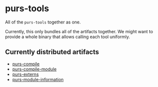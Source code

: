 # purs-tools

All of the `purs-tools` together as one.

Currently, this only bundles all of the artifacts together.
We might want to provide a whole binary that allows calling each tool uniformly.

## Currently distributed artifacts

- [purs-compile][]
- [purs-compile-module][]
- [purs-externs][]
- [purs-module-information][]

[purs-compile]: ../purs-compile
[purs-compile-module]: ../purs-compile-module
[purs-externs]: ../purs-externs
[purs-module-information]: ../purs-module-information
